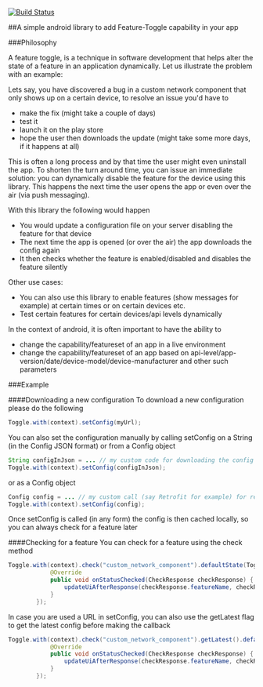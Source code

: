 [![Build Status](https://travis-ci.org/triveous/Feature-Toggle.svg?branch=master)](https://travis-ci.org/triveous/Feature-Toggle)

##A simple android library to add Feature-Toggle capability in your app 

###Philosophy

A feature toggle, is a technique in software development that helps alter the state of a feature in an application dynamically. Let us illustrate the problem with an example:

Lets say, you have discovered a bug in a custom network component that only shows up on a certain device, to resolve an issue you'd have to
- make the fix (might take a couple of days)
- test it
- launch it on the play store
- hope the user then downloads the update (might take some more days, if it happens at all)

This is often a long process and by that time the user might even uninstall the app. To shorten the turn around time, you can issue an immediate solution: you can dynamically disable the feature for the device using this library. This happens the next time the user opens the app or even over the air (via push messaging).

With this library the following would happen
- You would update a configuration file on your server disabling the feature for that device
- The next time the app is opened (or over the air) the app downloads the config again
- It then checks whether the feature is enabled/disabled and disables the feature silently

Other use cases:
- You can also use this library to enable features (show messages for example) at certain times or on certain devices etc.
- Test certain features for certain devices/api levels dynamically

In the context of android, it is often important to have the ability to 
- change the capability/featureset of an app in a live environment
- change the capability/featureset of an app based on api-level/app-version/date/device-model/device-manufacturer and other such parameters

###Example

####Downloading a new configuration
To download a new configuration please do the following
```java
Toggle.with(context).setConfig(myUrl);
```

You can also set the configuration manually by calling setConfig on a String (in the Config JSON format) or from a Config object
```java
String configInJson = ... // my custom code for downloading the config from my server and retrieving it as a json
Toggle.with(context).setConfig(configInJson);
```
or as a Config object
```java
Config config = ... // my custom call (say Retrofit for example) for retrieveing the config from my server
Toggle.with(context).setConfig(config);
```

Once setConfig is called (in any form) the config is then cached locally, so you can always check for a feature later

####Checking for a feature
You can check for a feature using the check method
```java
Toggle.with(context).check("custom_network_component").defaultState(Toggle.ENABLED).start(new cc.soham.toggle.callbacks.Callback() {
            @Override
            public void onStatusChecked(CheckResponse checkResponse) {
                updateUiAfterResponse(checkResponse.featureName, checkResponse.state, checkResponse.featureMetaData, checkResponse.ruleMetadata, checkResponse.cached);
            }
        });
```

In case you are used a URL in setConfig, you can also use the getLatest flag to get the latest config before making the callback
```java
Toggle.with(context).check("custom_network_component").getLatest().defaultState(Toggle.ENABLED).start(new cc.soham.toggle.callbacks.Callback() {
            @Override
            public void onStatusChecked(CheckResponse checkResponse) {
                updateUiAfterResponse(checkResponse.featureName, checkResponse.state, checkResponse.featureMetaData, checkResponse.ruleMetadata, checkResponse.cached);
            }
        });
```        
